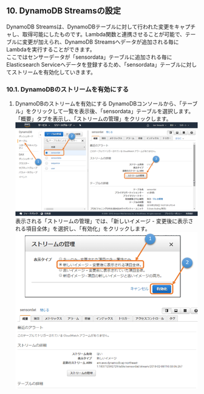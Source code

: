 ## 10. DynamoDB Streamsの設定
DynamoDB Streamsは、DynamoDBテーブルに対して行われた変更をキャプチャし、取得可能にしたものです。Lambda関数と連携させることが可能で、テーブルに変更が加えられ、DynamoDB Streamsへデータが追加される毎にLambdaを実行することができます。  
ここではセンサーデータが「sensordata」テーブルに追加される毎にElasticsearch Serviceへデータを登録するため、「sensordata」テーブルに対してストリームを有効化していきます。  

### 10.1. DynamoDBのストリームを有効にする  
1. DynamoDBのストリームを有効にする
DynamoDBコンソールから、「テーブル」をクリックして一覧を表示後、「sensordata」テーブルを選択します。「概要」タブを表示し、「ストリームの管理」をクリックします。  
![図10.1-1-1](https://github.com/mimopa/jdmc-aws-handson/blob/master/docs/img/10-DynamoStream-1.png)  
表示される「ストリームの管理」では、「新しいイメージ - 変更後に表示される項目全体」を選択し、「有効化」をクリックします。  
![図10.1-1-2](https://github.com/mimopa/jdmc-aws-handson/blob/master/docs/img/10-DynamoStream-2.png)  



